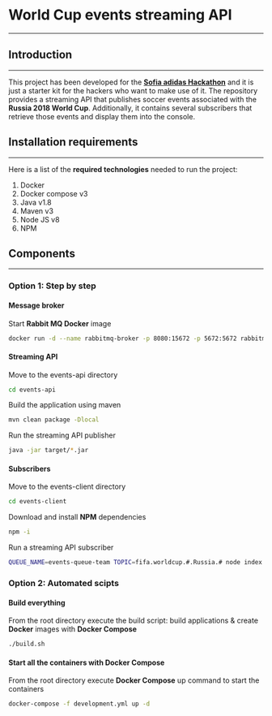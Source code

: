 # World Cup events streaming API
***
## Introduction
***
This project has been developed for the **[Sofia adidas Hackathon](https://adidas-hack.com/location/Sofia)** and it is just a starter kit for the hackers who want to make use of it. The repository provides a streaming API that publishes soccer events associated with the **Russia 2018 World Cup**. Additionally, it contains several subscribers that retrieve those events and display them into the console. 

## Installation requirements
***
Here is a list of the **required technologies** needed to run the project:

1. Docker
2. Docker compose v3
3. Java v1.8
4. Maven v3
5. Node JS v8
6. NPM

## Components
***
### Option 1: Step by step

#### Message broker
Start **Rabbit MQ Docker** image
```bash
docker run -d --name rabbitmq-broker -p 8080:15672 -p 5672:5672 rabbitmq:3-management
```

#### Streaming API
Move to the events-api directory
```bash
cd events-api
```

Build the application using maven
```bash
mvn clean package -Dlocal
```

Run the streaming API publisher
```bash
java -jar target/*.jar
```

#### Subscribers
Move to the events-client directory
```bash
cd events-client
```

Download and install **NPM** dependencies
```bash
npm -i
```

Run a streaming API subscriber
```bash
QUEUE_NAME=events-queue-team TOPIC=fifa.worldcup.#.Russia.# node index.js 
```

### Option 2: Automated scipts

#### Build everything 
From the root directory execute the  build script: build applications & create **Docker** images with **Docker Compose**
```bash
./build.sh
```

#### Start all the containers with Docker Compose
From the root directory execute **Docker Compose** up command to start the containers
```bash
docker-compose -f development.yml up -d 
```
